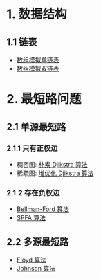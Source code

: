 # 1. 数据结构
## 1.1 链表
+ [数组模拟单链表](https://github.com/nfssuzukaze/AlgorithmLearningNotes/issues/2)
+ [数组模拟双链表](https://github.com/nfssuzukaze/AlgorithmLearningNotes/issues/3)


# 2. 最短路问题
## 2.1 单源最短路
### 2.1.1 只有正权边
+ 稠密图: [朴素 Djikstra 算法](https://github.com/nfssuzukaze/AlgorithmLearningNotes/issues/1)
+ 稀疏图: [堆优化 Djikstra 算法]()
### 2.1.2 存在负权边
+ [Bellman-Ford 算法]()
+ [SPFA 算法]()
## 2.2 多源最短路
+ [Floyd 算法]()
+ [Johnson 算法]()
